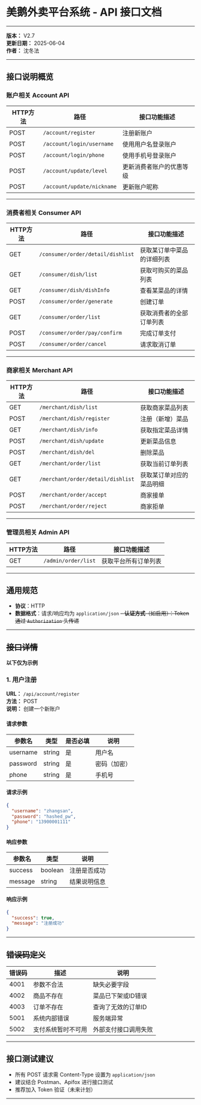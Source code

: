 # 美鹅外卖平台系统 - API 接口文档

---

**版本：** V2.7  
**更新日期：** 2025-06-04  
**作者：** 沈冬法  

---

## 接口说明概览

### 账户相关 Account API

| HTTP方法 | 路径                          | 接口功能描述                 |
|----------|-------------------------------|------------------------------|
| POST     | `/account/register`           | 注册新账户                   |
| POST     | `/account/login/username`     | 使用用户名登录账户           |
| POST     | `/account/login/phone`        | 使用手机号登录账户           |
| POST     | `/account/update/level`       | 更新消费者账户的优惠等级     |
| POST     | `/account/update/nickname`    | 更新账户昵称                 |

---

### 消费者相关 Consumer API

| HTTP方法 | 路径                                      | 接口功能描述                   |
|----------|-------------------------------------------|--------------------------------|
| GET      | `/consumer/order/detail/dishlist`         | 获取某订单中菜品的详细列表     |
| GET      | `/consumer/dish/list`                     | 获取可购买的菜品列表           |
| GET      | `/consumer/dish/dishInfo`                 | 查看某菜品的详情               |
| POST     | `/consumer/order/generate`                | 创建订单                       |
| GET      | `/consumer/order/list`                    | 获取消费者的全部订单列表       |
| POST     | `/consumer/order/pay/confirm`             | 完成订单支付                   |
| POST     | `/consumer/order/cancel`                  | 请求取消订单                   |

---

### 商家相关 Merchant API

| HTTP方法 | 路径                                      | 接口功能描述                   |
|----------|-------------------------------------------|--------------------------------|
| GET      | `/merchant/dish/list`                     | 获取商家菜品列表               |
| POST     | `/merchant/dish/register`                 | 注册（新增）菜品               |
| GET      | `/merchant/dish/info`                     | 获取指定菜品详情               |
| POST     | `/merchant/dish/update`                   | 更新菜品信息                   |
| POST     | `/merchant/dish/del`                      | 删除菜品                       |
| GET      | `/merchant/order/list`                    | 获取当前订单列表               |
| GET      | `/merchant/order/detail/dishlist`         | 获取某订单对应的菜品明细       |
| POST     | `/merchant/order/accept`                  | 商家接单                       |
| POST     | `/merchant/order/reject`                  | 商家拒单                       |

---

### 管理员相关 Admin API

| HTTP方法 | 路径                          | 接口功能描述           |
|----------|-------------------------------|------------------------|
| GET      | `/admin/order/list`           | 获取平台所有订单列表   |
---

## 通用规范

- **协议**：HTTP
- **数据格式**：请求/响应均为 `application/json`
~~- **认证方式**（如启用）：Token 通过 `Authorization` 头传递~~
---

## ~~接口详情~~

**以下仅为示例**

### 1. 用户注册

**URL：** `/api/account/register`  
**方法：** POST  
**说明：** 创建一个新账户

#### 请求参数

| 参数名   | 类型   | 是否必填 | 说明       |
|----------|--------|----------|------------|
| username | string | 是       | 用户名     |
| password | string | 是       | 密码（加密） |
| phone    | string | 是       | 手机号     |

#### 请求示例

```json
{
  "username": "zhangsan",
  "password": "hashed_pw",
  "phone": "13900001111"
}
```

#### 响应参数

| 参数名   | 类型    | 说明           |
|----------|---------|----------------|
| success  | boolean | 注册是否成功   |
| message  | string  | 结果说明信息   |

#### 响应示例

```json
{
  "success": true,
  "message": "注册成功"
}
```

---



## ~~错误码定义~~

| 错误码 | 描述                       | 说明                           |
|--------|----------------------------|--------------------------------|
| 4001   | 参数不合法                 | 缺失必要字段                   |
| 4002   | 商品不存在                 | 菜品已下架或ID错误             |
| 4003   | 订单不存在                 | 查询了无效的订单ID             |
| 5001   | 系统内部错误               | 服务端异常                     |
| 5002   | 支付系统暂时不可用         | 外部支付接口调用失败           |

---

## 接口测试建议

- 所有 POST 请求需 Content-Type 设置为 `application/json`
- 建议结合 Postman、Apifox 进行接口测试
- 推荐加入 Token 验证（未来计划）

---



